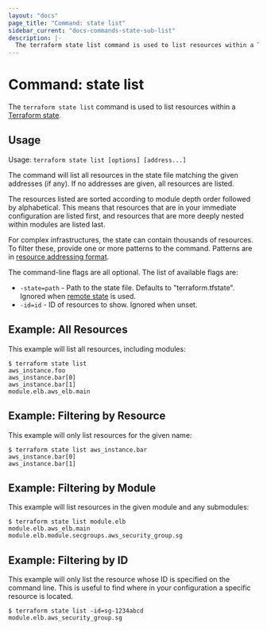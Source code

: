 ```yaml
---
layout: "docs"
page_title: "Command: state list"
sidebar_current: "docs-commands-state-sub-list"
description: |-
  The terraform state list command is used to list resources within a Terraform state.
---
```


# Command: state list

The `terraform state list` command is used to list resources within a
[Terraform state](/docs/language/state/index.html).

## Usage

Usage: `terraform state list [options] [address...]`

The command will list all resources in the state file matching the given
addresses (if any). If no addresses are given, all resources are listed.

The resources listed are sorted according to module depth order followed
by alphabetical. This means that resources that are in your immediate
configuration are listed first, and resources that are more deeply nested
within modules are listed last.

For complex infrastructures, the state can contain thousands of resources.
To filter these, provide one or more patterns to the command. Patterns are
in [resource addressing format](/docs/commands/state/addressing.html).

The command-line flags are all optional. The list of available flags are:

* `-state=path` - Path to the state file. Defaults to "terraform.tfstate".
  Ignored when [remote state](/docs/language/state/remote.html) is used.
* `-id=id` - ID of resources to show. Ignored when unset.

## Example: All Resources

This example will list all resources, including modules:

```
$ terraform state list
aws_instance.foo
aws_instance.bar[0]
aws_instance.bar[1]
module.elb.aws_elb.main
```

## Example: Filtering by Resource

This example will only list resources for the given name:

```
$ terraform state list aws_instance.bar
aws_instance.bar[0]
aws_instance.bar[1]
```

## Example: Filtering by Module

This example will list resources in the given module and any submodules:

```
$ terraform state list module.elb
module.elb.aws_elb.main
module.elb.module.secgroups.aws_security_group.sg
```

## Example: Filtering by ID

This example will only list the resource whose ID is specified on the
command line. This is useful to find where in your configuration a
specific resource is located.

```
$ terraform state list -id=sg-1234abcd
module.elb.aws_security_group.sg
```
